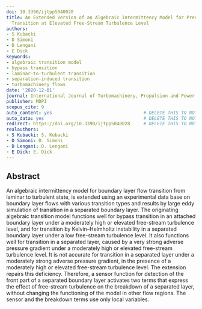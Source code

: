 ```yaml
---
doi: 10.3390/ijtpp5040028
title: An Extended Version of an Algebraic Intermittency Model for Prediction of Separation-Induced
  Transition at Elevated Free-Stream Turbulence Level
authors:
- S Kubacki
- D Simoni
- D Lengani
- E Dick
keywords:
- algebraic transition model
- bypass transition
- laminar-to-turbulent transition
- separation-induced transition
- turbomachinery flows
date: '2020-12-01'
journal: International Journal of Turbomachinery, Propulsion and Power
publisher: MDPI
scopus_cite: 9
auto_content: yes                                  # DELETE THIS TO NOT AUTO GENERATE CONTENT
auto_data: yes                                     # DELETE THIS TO NOT AUTO GENERATE METADATA
redirect: https://doi.org/10.3390/ijtpp5040028     # DELETE THIS TO NOT REDIRECT
realauthors:
- S Kubacki: S. Kubacki
- D Simoni: D. Simoni
- D Lengani: D. Lengani
- E Dick: E. Dick
---
```



## Abstract
An algebraic intermittency model for boundary layer flow transition from laminar to turbulent state, is extended using an experimental data base on boundary layer flows with various transition types and results by large eddy simulation of transition in a separated boundary layer. The originating algebraic transition model functions well for bypass transition in an attached boundary layer under a moderately high or elevated free-stream turbulence level, and for transition by Kelvin–Helmholtz instability in a separated boundary layer under a low free-stream turbulence level. It also functions well for transition in a separated layer, caused by a very strong adverse pressure gradient under a moderately high or elevated free-stream turbulence level. It is not accurate for transition in a separated layer under a moderately strong adverse pressure gradient, in the presence of a moderately high or elevated free-stream turbulence level. The extension repairs this deficiency. Therefore, a sensor function for detection of the front part of a separated boundary layer activates two terms that express the effect of free-stream turbulence on the breakdown of a separated layer, without changing the functioning of the model in other flow regions. The sensor and the breakdown terms use only local variables.
